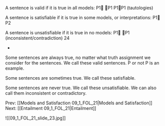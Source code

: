 ﻿A sentence is valid if it is true in all models:
P1 P1	 	P1P1 	(tautologies)

A sentence is satisfiable if it is true in some models, or interpretations:
P1 P2

A sentence is unsatisfiable if it is true in no models:
P1 P1		(inconsistent/contradiction)
24

*
Some sentences are always true, no matter what truth assignment we consider for the sentences. We call these valid sentences.  P or not P is an example.

Some sentences are sometimes true. We call these satisfiable.

Some sentences are never true. We call these unsatisfiable. We can also call them inconsistent or contradictory.


Prev: [[Models and Satisfaction 09_1_FOL_21|Models and Satisfaction]]
Next: [[Entailment 09_1_FOL_21|Entailment]]

![[09_1_FOL_21_slide_23.jpg]]
